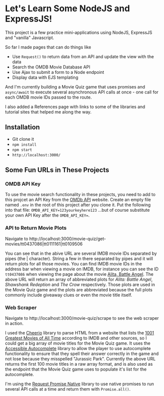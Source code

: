 # Let's Learn Some NodeJS and ExpressJS!
This project is a few practice mini-applications using NodeJS, ExpressJS and "vanilla" Javascript.

So far I made pages that can do things like
- Use `Request()` to return data from an API and update the view with the data
- Search the OMDB Movie Database API
- Use Ajax to submit a form to a Node endpoint
- Display data with EJS templating

And I'm currently building a Movie Quiz game that uses promises and `async/await` to execute several asynchronous API calls at once - one call for each OMDB movie IDs passed to the route.

I also added a References page with links to some of the libraries and tutorial sites that helped me along the way.

## Installation
- Git clone it
- `npm install`
- `npm start`
- `http://localhost:3000/`

## Some Fun URLs in These Projects

### OMDB API Key
To use the movie search functionality in these projects, you need to add to this projcet an API Key from the [OMDb API](http://www.omdbapi.com/) website.  Create an empty file named `.env` in the root of this project after you clone it.  Put the following into that file:
```OMDB_API_KEY=123yourkeyhere123```
...but of course substitute your own API Key after the `OMDB_API_KEY=`.

### API to Return Movie Plots
Navigate to http://localhost:3000/movie-quiz/get-movies/tt0437086|tt0111161|tt0109506

You can see that in the abive URL are several IMDB movie IDs separated by pipes (the | character).  String a few in there separated by pipes and it will return plots for all those movies.  You can find IMDB movie IDs in the address bar when viewing a movie on IMDB, for instance you can see the ID `tt0437086` when viewing the page about the movie [Alita, Battle Angel](https://www.imdb.com/title/tt0437086/).  The above URL will return an array of abbreviated plots for *Alita: Battle Angel*, *Shawshank Redeption* and *The Crow* respectively.  Those plots are used in the Movie Quiz game and the plots are abbreviated because the full plots commonly include giveaway clues or even the movie title itself.

### Web Scraper
Navigate to http://localhost:3000/movie-quiz/scrape to see the web scraper in action.

I used the [Cheerio](https://www.npmjs.com/package/cheerio) library to parse HTML from a website that lists the [1001 Greatest Movies of All Time](https://letterboxd.com/top10ner/list/top10ners-1001-greatest-movies-of-all-time) according to IMDB and other sources, so I could get a big array of movie titles for the Movie Quiz game.  It uses the [Accessible Autocomplete](https://alphagov.github.io/accessible-autocomplete/examples/) library to allow the player to use autocomplete functionality to ensure that they spell their answer correctly in the game and not lose because they misspelled "Jurassic Park".  Currently the above URL returns the first 100 movie titles in a raw array format, and is also used as the endpoint that the Movie Quiz game uses to populate it's list for the autocomplete.

I'm using the [Request Promise Native](https://www.npmjs.com/package/request-promise-native) library to use native promises to run several API calls at a time and return them with `Promise.all()`.